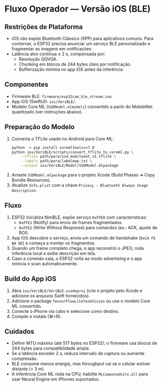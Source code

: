 # Fluxo Operador — Versão iOS (BLE)

## Restrições de Plataforma
- iOS não expõe Bluetooth Clássico (SPP) para aplicativos comuns. Para contornar, o ESP32 precisa anunciar um serviço BLE personalizado e fragmentar as imagens em notificações.
- Latência alvo continua ≤ 2 s, compensada por:
  - Resolução QQVGA.
  - Chunking em blocos de 244 bytes úteis por notificação.
  - Bufferização mínima no app iOS antes da inferência.

## Componentes
- Firmware BLE: `firmware/esp32cam_ble_stream.ino`.
- App iOS (SwiftUI): `ios/VeriBLE/`.
- Modelo Core ML (`SSDModel.mlmodelc`) convertido a partir do MobileNet quantizado (ver instruções abaixo).

## Preparação do Modelo
1. Converta o TFLite usado no Android para Core ML:
   ```bash
   python -m pip install coremltools==7.0
   python ios/VeriBLE/scripts/convert_tflite_to_coreml.py \
       --tflite path/para/ssd_mobilenet_v1.tflite \
       --labels path/para/labelmap.txt \
       --output ios/VeriBLE/Model/SSDModel.mlpackage
   ```
2. Arraste `SSDModel.mlpackage` para o projeto Xcode (Build Phases ➜ Copy Bundle Resources).
3. Atualize `Info.plist` com a chave `Privacy - Bluetooth Always Usage Description`.

## Fluxo
1. ESP32 inicializa NimBLE, expõe serviço `0xFFE0` com características:
   - `0xFFE1` (Notify) para envio de frames fragmentados.
   - `0xFFE2` (Write Without Response) para comandos (ex.: ACK, ajuste de ROI).
2. App iOS descobre o serviço, envia um comando de handshake (`0xCA FE BA BE`) e começa a montar os fragmentos.
3. Quando um frame completo chega, o app reconstrói o JPEG, roda inferência local e exibe descrição em tela.
4. Caso a conexão caia, o ESP32 volta ao modo advertising e o app reinicia o scan automaticamente.

## Build do App iOS
1. Abra `ios/VeriBLE/VeriBLE.xcodeproj` (crie o projeto pelo Xcode e adicione os arquivos Swift fornecidos).
2. Adicione o package `TensorFlowLiteTaskVision` ou use o modelo Core ML convertido.
3. Conecte o iPhone via cabo e selecione como destino.
4. Compile e instale (⌘+R).

## Cuidados
- Definir MTU máxima (até 517 bytes no ESP32); o firmware usa blocos de 244 bytes para compatibilidade ampla.
- Se a latência exceder 2 s, reduza intervalo de captura ou aumente compressão.
- BLE consome menos energia, mas throughput cai se o celular estiver distante (> 3 m).
- A inferência Core ML roda na CPU; habilite `MLComputeUnits.all` para usar Neural Engine em iPhones suportados.
